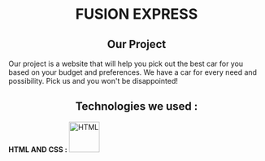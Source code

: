 <h1 align="center"> FUSION EXPRESS </h1>

<h2 align="center"> Our Project </h2>
Our project is a website that will help you pick out the best car for you based on your budget and preferences. We have a car for every need and possibility. Pick us and you won't be disappointed!

<h2 align="center"> Technologies we used : </h2>

**HTML AND CSS :**
<img src="https://upload.wikimedia.org/wikipedia/commons/1/10/CSS3_and_HTML5_logos_and_wordmarks.svg" alt="HTML" height="60">

